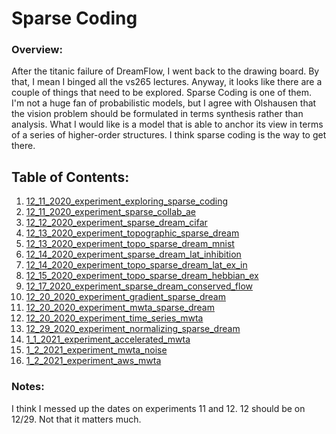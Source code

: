 # Sparse Coding

### Overview:

After the titanic failure of DreamFlow, I went back to the drawing board.  By that, I mean
I binged all the vs265 lectures.  Anyway, it looks like there are a couple of things that 
need to be explored. Sparse Coding is one of them.  I'm not a huge fan of probabilistic 
models, but I agree with Olshausen that the vision problem should be formulated in terms 
synthesis rather than analysis.  What I would like is a model that is able to anchor its
view in terms of a series of higher-order structures.  I think sparse coding is the way
to get there.

## Table of Contents:
1. [12_11_2020_experiment_exploring_sparse_coding](12_11_2020_experiment_exploring_sparse_coding)
2. [12_11_2020_experiment_sparse_collab_ae](12_11_2020_experiment_sparse_collab_ae)
3. [12_12_2020_experiment_sparse_dream_cifar](12_12_2020_experiment_sparse_dream_cifar)
4. [12_13_2020_experiment_topographic_sparse_dream](12_14_2020_experiment_topographic_sparse_dream)
5. [12_13_2020_experiment_topo_sparse_dream_mnist](12_13_2020_experiment_topo_sparse_dream_mnist)
6. [12_14_2020_experiment_sparse_dream_lat_inhibition](12_14_2020_experiment_sparse_dream_lat_inhibition)
7. [12_14_2020_experiment_topo_sparse_dream_lat_ex_in](12_14_2020_experiment_topo_sparse_dream_lat_ex_in)
8. [12_15_2020_experiment_topo_sparse_dream_hebbian_ex](12_15_2020_experiment_topo_sparse_dream_hebbian_ex)
9. [12_17_2020_experiment_sparse_dream_conserved_flow](12_17_2020_experiment_sparse_dream_conserved_flow)
10. [12_20_2020_experiment_gradient_sparse_dream](12_20_2020_experiment_gradient_sparse_dream)
11. [12_20_2020_experiment_mwta_sparse_dream](12_20_2020_experiment_mwta_sparse_dream)
12. [12_20_2020_experiment_time_series_mwta](12_20_2020_experiment_time_series_mwta)
13. [12_29_2020_experiment_normalizing_sparse_dream](12_29_2020_experiment_normalizing_sparse_dream)
14. [1_1_2021_experiment_accelerated_mwta](1_1_2021_experiment_accelerated_mwta)
15. [1_2_2021_experiment_mwta_noise](1_2_2021_experiment_mwta_noise)
16. [1_2_2021_experiment_aws_mwta](1_2_2021_experiment_aws_mwta)

### Notes:
I think I messed up the dates on experiments 11 and 12.  12 should be on 12/29.  Not that it matters much.